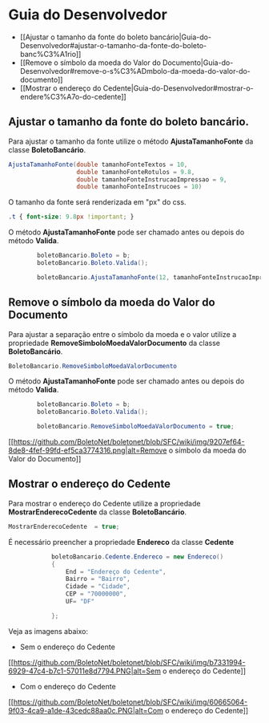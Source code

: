 # Guia do Desenvolvedor

- [[Ajustar o tamanho da fonte do boleto bancário|Guia-do-Desenvolvedor#ajustar-o-tamanho-da-fonte-do-boleto-banc%C3%A1rio]]
- [[Remove o símbolo da moeda do Valor do Documento|Guia-do-Desenvolvedor#remove-o-s%C3%ADmbolo-da-moeda-do-valor-do-documento]]
- [[Mostrar o endereço do Cedente|Guia-do-Desenvolvedor#mostrar-o-endere%C3%A7o-do-cedente]]

## Ajustar o tamanho da fonte do boleto bancário.

Para ajustar o tamanho da fonte utilize o método **AjustaTamanhoFonte** da classe **BoletoBancário**.

``` C#   
AjustaTamanhoFonte(double tamanhoFonteTextos = 10, 
                   double tamanhoFonteRotulos = 9.8, 
                   double tamanhoFonteInstrucaoImpressao = 9,
                   double tamanhoFonteInstrucoes = 10)
```      
 O tamanho da fonte será renderizada em "px" do css. 
``` css
.t { font-size: 9.8px !important; }
```

O método **AjustaTamanhoFonte** pode ser chamado antes ou depois do método **Valida**.

``` C#
        boletoBancario.Boleto = b;
        boletoBancario.Boleto.Valida();

        boletoBancario.AjustaTamanhoFonte(12, tamanhoFonteInstrucaoImpressao:14);
```

## Remove o símbolo da moeda do Valor do Documento

Para ajustar a separação entre o símbolo da moeda e o valor utilize a propriedade **RemoveSimboloMoedaValorDocumento** da classe **BoletoBancário**.

``` C#   
BoletoBancario.RemoveSimboloMoedaValorDocumento
``` 

O método **AjustaTamanhoFonte** pode ser chamado antes ou depois do método **Valida**.

``` C#
        boletoBancario.Boleto = b;
        boletoBancario.Boleto.Valida();

        boletoBancario.RemoveSimboloMoedaValorDocumento = true;
```

[[https://github.com/BoletoNet/boletonet/blob/SFC/wiki/img/9207ef64-8de8-4fef-99fd-ef5ca3774316.png|alt=Remove o símbolo da moeda do Valor do Documento]]

## Mostrar o endereço do Cedente

Para mostrar o endereço do Cedente utilize a propriedade **MostrarEnderecoCedente** da classe **BoletoBancário**.

``` C#   
MostrarEnderecoCedente  = true;
``` 

É necessário preencher a propriedade **Endereco** da classe **Cedente**

``` C# 
            boletoBancario.Cedente.Endereco = new Endereco()
            {
                End = "Endereço do Cedente",
                Bairro = "Bairro",
                Cidade = "Cidade",
                CEP = "70000000",
                UF= "DF"

            };
```

Veja as imagens abaixo:

- Sem o endereço do Cedente

[[https://github.com/BoletoNet/boletonet/blob/SFC/wiki/img/b7331994-6929-47c4-b7c1-57011e8d7794.PNG|alt=Sem o endereço do Cedente]]

- Com o endereço do Cedente

[[https://github.com/BoletoNet/boletonet/blob/SFC/wiki/img/60665064-9f03-4ca9-a1de-43cedc88aa0c.PNG|alt=Com o endereço do Cedente]]